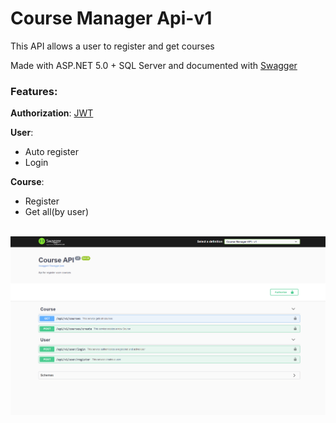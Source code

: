 # Course Manager Api-v1

This API allows a user to register and get courses

Made with ASP.NET 5.0 + SQL Server and documented with [Swagger](https://swagger.io/tools/swagger-ui/)

### **Features:**

  **Authorization**: [JWT](https://jwt.io/introduction)

  **User**:
   - Auto register 
   - Login 

  **Course**:
   - Register
   - Get all(by user)



​    ![course_manager_api_](./course_manager_api_.png)
